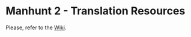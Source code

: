 # Manhunt 2 - Translation Resources
Please, refer to the [Wiki](https://github.com/santiago046/manhunt2-translation-resources/wiki).
